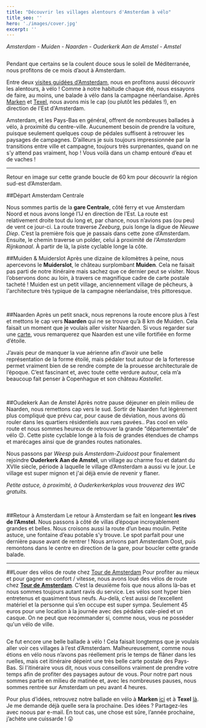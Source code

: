 ```yaml
---
title: "Découvrir les villages alentours d'Amsterdam à vélo"
title_seo: ''
hero: './images/cover.jpg'
excerpt: ''
---
```

_Amsterdam - Muiden - Naarden - Ouderkerk Aan de Amstel - Amstel_


<img alt="" src="./images/muide-1.jpg">


Pendant que certains se la coulent douce sous le soleil de Méditerranée, nous profitons de ce mois d’aout à Amsterdam.

Entre deux [visites guidées d’Amsterdam](https://adeux-cestmieux.com/visite-guidee-amsterdam), nous en profitons aussi découvrir les alentours, à vélo ! Comme à notre habitude chaque été, nous essayons de faire, au moins, une balade à vélo dans la campagne néerlandaise. Après [Marken](/marken) et [Texel](/texel), nous avons mis le cap (ou plutôt les pédales !), en direction de l'Est d'Amsterdam.

Amsterdam, et les Pays-Bas en général, offrent de nombreuses ballades à vélo, à proximité du centre-ville. Aucunement besoin de prendre la voiture, puisque seulement quelques coup de pédales suffisent à retrouver les paysages de campagnes. D’ailleurs je suis toujours impressionnée par la transitions entre ville et campagne, toujours très surprenantes, quand on ne s’y attend pas vraiment, hop ! Vous voilà dans un champ entouré d’eau et de vaches !

----

Retour en image sur cette grande boucle de 60 km pour découvrir la région sud-est d’Amsterdam.


##Départ Amsterdam Centrale

Nous sommes partis de la **gare Centrale**, côté ferry et vue Amsterdam Noord et nous avons longé l’IJ en direction de l’Est. La route est relativement droite tout du long et, par chance, nous n’avions pas (ou peu) de vent ce jour-ci. La route traverse _Zeeburg_, puis longe la digue de _Nieuwe Diep_. C’est la première fois que je passais dans cette zone d’Amsterdam. Ensuite, le chemin traverse un polder, celui à proximité de _l'Amsterdam Rijnkanaal_. À partir de là, la piste cyclable longe la côte.


##Muiden & Muiderslot
Après une dizaine de kilomètres à peine, nous apercevons le **Muiderslot**, le château surplombant **Muiden**. Cela ne faisait pas parti de notre itinéraire mais sachez que ce dernier peut se visiter. Nous l’observons donc au loin, à travers ce magnifique cadre de carte postale tacheté ! Muiden est un petit village, anciennement village de pêcheurs, à l'architecture très typique de la campagne néerlandaise, très pittoresque.


<img alt="" src="./images/muiden-3.jpg">
<img alt="" src="./images/muiden-1.jpg">
<img alt="" src="./images/muiden-2.jpg">

##Naarden
Après un petit snack, nous reprenons la route encore plus à l’est et mettons le cap vers **Naarden** qui ne se trouve qu’à 8 km de Muiden. Cela faisait un moment que je voulais aller visiter Naarden. Si vous regarder sur une [carte](https://www.google.fr/maps/search/naarden?hl=fr&source=opensearch), vous remarquerez que Naarden est une ville fortifiée en forme d’étoile. 

J’avais peur de manquer la vue aérienne afin d’avoir une belle représentation de la forme étoilé, mais pédaler tout autour de la forteresse permet vraiment bien de se rendre compte de la prouesse architecturale de l’époque. C’est fascinant et, avec toute cette verdure autour, cela m’a beaucoup fait penser à Copenhague et son château _Kastellet_.

<img alt="" src="./images/naarden-1.jpg">
<img alt="" src="./images/naarden-2.jpg">
<img alt="" src="./images/naarden-3.jpg">

##Oudekerk Aan de Amstel
Après notre pause déjeuner en plein milieu de Naarden, nous remettons cap vers le sud. Sortir de Naarden fut légèrement plus compliqué que prévu car, pour cause de déviation, nous avons dû rouler dans les quartiers résidentiels aux rues pavées.. Pas cool en vélo route et nous sommes heureux de retrouver la grande “départementale” de vélo 😉. Cette piste cyclable longe à la fois de grandes étendues de champs et marécages ainsi que de grandes routes nationales.

Nous passons par _Weesp_ puis _Amsterdam-Zuidoost_ pour finalement rejoindre **Ouderkerk Aan de Amstel**, un village au charme fou et datant du XVIIe siècle, période à laquelle le village d’Amsterdam a aussi vu le jour. Le village est super mignon et j'ai déjà envie de revenir y flaner.

_Petite astuce, à proximité, à Ouderkerkerkplas vous trouverez des WC gratuits._

<img alt="" src="./images/ouderkerk-1.jpg">
<img alt="" src="./images/ouderkerk-2.jpg">

##Retour à Amsterdam
Le retour à Amsterdam se fait en longeant **les rives de l’Amstel**. Nous passons à côté de villas d’époque incroyablement grandes et belles. Nous croisons aussi la route d’un beau moulin. Petite astuce, une fontaine d’eau potable s’y trouve. Le spot parfait pour une dernière pause avant de rentrer ! Nous arrivons part Amsterdam Oost, puis remontons dans le centre en direction de la gare, pour boucler cette grande balade.


----

##Louer des vélos de route chez [Tour de Amsterdam](https://www.tourdeamsterdam.nl/?lang=en)
Pour profiter au mieux et pour gagner en confort / vitesse, nous avons loué des vélos de route chez **[Tour de Amsterdam](https://www.tourdeamsterdam.nl/?lang=en)**. C’est la deuxième fois que nous allons là-bas et nous sommes toujours autant ravis du service. Les vélos sont hyper bien entretenus et quasiment tous neufs. Au-delà, c’est aussi de l’excellent matériel et la personne qui s’en occupe est super sympa. Seulement 45 euros pour une location à la journée avec des pédales cale-pied et un casque. On ne peut que recommander si, comme nous, vous ne posséder qu'un vélo de ville. 

<img alt="" src="./images/ouderkerk-3.jpg">

Ce fut encore une belle ballade à vélo ! Cela faisait longtemps que je voulais aller voir ces villages à l’est d’Amsterdam. Malheureusement, comme nous étions en vélo nous n’avons pas réellement pris le temps de flâner dans les ruelles, mais cet itinéraire dépeint une très belle carte postale des Pays-Bas. Si l'itinéraire vous dit, nous vous conseillons vraiment de prendre votre temps afin de profiter des paysages autour de vous. Pour notre part nous sommes partie en milieu de matinée et, avec les nombreuses pauses, nous sommes rentrée sur Amsterdam un peu avant 4 heures.

Pour plus d’idées, retrouvez notre ballade en vélo à **Marken** [ici](/marken) et à **Texel** [là](/texel). Je me demande déjà quelle sera la prochaine. Des idées ? Partagez-les avec noous par e-mail. En tout cas, une chose est sûre, l’année prochaine, j’achète une cuissarde ! 😛 